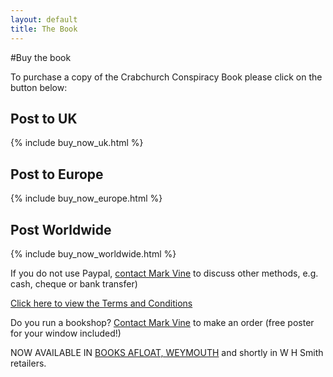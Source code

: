 ```yaml
---
layout: default
title: The Book
---
```


#Buy the book

To purchase a copy of the Crabchurch Conspiracy Book please click on the button below:

## Post to UK
{% include buy_now_uk.html %}

## Post to Europe
{% include buy_now_europe.html %}

## Post Worldwide
{% include buy_now_worldwide.html %}

If you do not use Paypal, [contact Mark Vine](http://crabchurch.co.uk/contact.html) to discuss other methods, e.g. cash, cheque or bank transfer) 

[Click here to view the Terms and Conditions](http://crabchurch.co.uk/terms.html)

Do you run a bookshop? [Contact Mark Vine](http://crabchurch.co.uk/contact.html) to make an order (free poster for your window included!)

NOW AVAILABLE IN [BOOKS AFLOAT, WEYMOUTH](http://www.192.com/atoz/business/weymouth-dt4/books-secondhand/books-afloat/d17c879f6e6bc8b1f72f013b46a02a88d366877b/ml/) and shortly in W H Smith retailers.


[book_cover]: /images/crabchurch_book_cover.jpg "Crabchurch Conspiracy Book cover"
